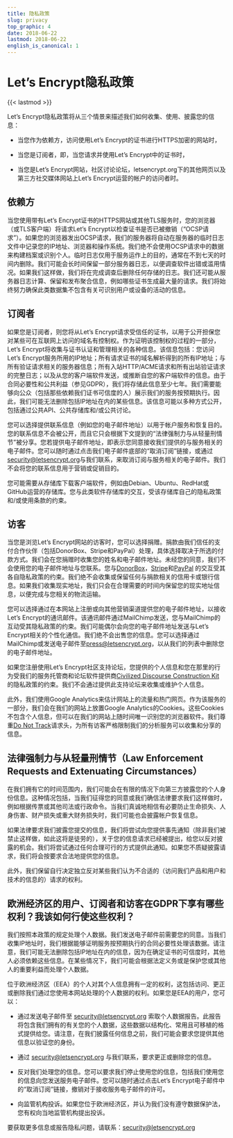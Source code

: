 ```yaml
---
title: 隐私政策
slug: privacy
top_graphic: 4
date: 2018-06-22
lastmod: 2018-06-22
english_is_canonical: 1
---
```


# Let’s Encrypt隐私政策

{{< lastmod >}}

Let’s Encrypt隐私政策将从三个情景来描述我们如何收集、使用、披露您的信息：

* 当您作为依赖方，访问使用Let’s Encrypt的证书进行HTTPS加密的网站时，

* 当您是订阅者，即，当您请求并使用Let’s Encrypt中的证书时，

* 当您是Let’s Encrypt网站，社区讨论论坛，letsencrypt.org下的其他网页以及第三方社交媒体网站上Let’s Encrypt运营的帐户的访问者时。

## 依赖方

当您使用带有Let’s Encrypt证书的HTTPS网站或其他TLS服务时，您的浏览器（或TLS客户端）将请求Let’s Encrypt以检查证书是否已被撤销（“OCSP请求”）。如果您的浏览器发出OCSP请求，我们的服务器将自动在服务器的临时日志文件中记录您的IP地址、浏览器和操作系统。我们绝不会使用OCSP请求中的数据来构建档案或识别个人。临时日志仅用于服务运作上的目的，通常在不到七天的时间内删除。我们可能会长时间保留一部分服务器日志，以便调查软件出错或滥用情况。如果我们这样做，我们将在完成调查后删除任何存储的日志。我们还可能从服务器日志计算、保留和发布聚合信息，例如哪些证书生成最大量的请求。我们将始终努力确保此类数据集不包含有关可识别用户或设备的活动的信息。

## 订阅者

如果您是订阅者，则您将从Let’s Encrypt请求受信任的证书，以用于公开担保您对某些可在互联网上访问的域名有控制权。作为证明该控制权的过程的一部分，Let’s Encrypt将收集与证书认证和管理相关的各种信息。该信息包括：您访问Let’s Encrypt服务所用的IP地址；所有请求证书的域名解析得到的所有IP地址；与所有验证请求相关的服务器信息；所有入站HTTP/ACME请求和所有出站验证请求的完整日志；以及从您的客户端软件发送，或推断自您的客户端软件的信息。由于合同必要性和公共利益（参见GDPR），我们将存储此信息至少七年。我们需要能够向公众（包括那些依赖我们证书可信度的人）展示我们的服务按预期执行。因此，我们可能无法删除包括IP地址在内的某些信息。该信息可能以多种方式公开，包括通过公共API、公共存储库和/或公共讨论。

您可以选择提供联系信息（例如您的电子邮件地址）以用于帐户服务和恢复目的。您的联系信息不会被公开，而且它只会根据下文提到的“法律强制力与从轻量刑情节”被分享。您若提供电子邮件地址，即表示您同意接收我们提供的与服务相关的电子邮件。您可以随时通过点击我们电子邮件底部的“取消订阅”链接，或通过[security@letsencrypt.org](mailto:security@letsencrypt.org)与我们联系，来取消订阅与服务相关的电子邮件。我们不会将您的联系信息用于营销或促销目的。

您可能需要从存储库下载客户端软件，例如由Debian、Ubuntu、RedHat或GitHub运营的存储库。您与此类软件存储库的交互，受该存储库自己的隐私政策和/或使用条款的约束。

## 访客

当您是浏览Let’s Encrypt网站的访客时，您可以选择捐赠。捐款由我们信任的支付合作伙伴（包括DonorBox、Stripe和PayPal）处理，具体选择取决于所选的付款方式。我们会在您捐赠时收集您的姓名和电子邮件地址。未经您的同意，我们不会使用您的电子邮件地址与您联系。您与[DonorBox](https://donorbox.org/privacy)，[Stripe](https://stripe.com/privacy/)和[PayPal](https://www.paypal.com/us/webapps/mpp/ua/privacy-full) 的交互受其各自隐私政策的约束。我们绝不会收集或保留任何与捐款相关的信用卡或银行信息。如果我们收集现实地址，我们只会在合理需要的时间内保留您的现实地址信息，以便完成与您相关的物流运输。

您可以选择通过在本网站上注册或向其他营销渠道提供您的电子邮件地址，以接收Let’s Encrypt的通讯邮件。该通讯邮件通过MailChimp发送，您与MailChimp的互动受其隐私政策的约束。我们可能偶尔会向您的电子邮件地址发送与Let’s Encrypt相关的个性化通信。我们绝不会出售您的信息。您可以选择通过MailChimp或发送电子邮件至[press@letsencrypt.org](mailto:press@letsencrypt.org)，以从我们的列表中删除您的电子邮件地址。

如果您注册使用Let’s Encrypt社区支持论坛，您提供的个人信息和您在那里的行为受我们的服务托管商和论坛软件提供商[Civilized Discourse Construction Kit](https://www.discourse.org/privacy) 的隐私政策的约束。我们不会通过提供此支持论坛来收集或维护个人信息。

此外，我们使用Google Analytics来估计网站上的流量和热门网页。作为该服务的一部分，我们会在我们的网站上放置Google Analytics的Cookies。这些Cookies不包含个人信息，但可以在我们的网站上随时间唯一识别您的浏览器软件。我们尊重[Do Not Track](http://donottrack.us/)请求头，为所有访客严格限制我们的分析服务可以收集和分享的信息。

## 法律强制力与从轻量刑情节（Law Enforcement Requests and Extenuating Circumstances）

在我们拥有它的时间范围内，我们可能会在有限的情况下向第三方披露您的个人身份信息。这种情况包括，当我们征得您的同意或我们确信法律要求我们这样做时，例如根据传票或其他司法或行政命令。当我们真诚地相信有必要防止生命损失、人身伤害、财产损失或重大财务损失时，我们可能也会披露帐户恢复信息。

如果法律要求我们披露您提交的信息，我们将尝试向您提供事先通知（除非我们被禁止这样做，如此这将是徒劳的），关于您的信息请求已经被提出，给您以反对披露的机会。我们将尝试通过任何合理可行的方式提供此通知。如果您不质疑披露请求，我们将会按要求合法地提供您的信息。

此外，我们保留自行决定独立反对某些我们认为不合适的（访问我们产品和用户和技术的信息的）请求的权利。

## 欧洲经济区的用户、订阅者和访客在GDPR下享有哪些权利？我该如何行使这些权利？

我们按照本政策的规定处理个人数据。我们发送电子邮件前需要您的同意。当我们收集IP地址时，我们根据能够证明服务按预期执行的合同必要性处理该数据。请注意，我们可能无法删除包括IP地址在内的信息，因为在确定证书的可信度时，其他人必须依赖这些信息。在某些情况下，我们可能会根据法定义务或是保护您或其他人的重要利益而处理个人数据。

位于欧洲经济区（EEA）的个人对其个人信息拥有一定的权利，这包括访问、更正或删除我们通过您使用本网站处理的个人数据的权利。如果您是EEA的用户，您可以：

* 通过发送电子邮件至 security@letsencrypt.org 索取个人数据报告。此报告将包含我们拥有的有关您的个人数据，这些数据以结构化、常用且可移植的格式提供给您。请注意，在我们披露任何信息之前，我们可能会要求您提供其他信息以验证您的身份。

* 通过 security@letsencrypt.org 与我们联系，要求更正或删除您的信息。

* 反对我们处理您的信息。您可以要求我们停止使用您的信息，包括我们使用您的信息向您发送服务电子邮件。您可以随时通过点击Let’s Encrypt电子邮件中的“取消订阅”链接，撤销对于接收服务电子邮件的许可。

* 向监管机构投诉。如果您位于欧洲经济区，并认为我们没有遵守数据保护法，您有权向当地监管机构提出投诉。

要获取更多信息或报告隐私问题，请联系：[security@letsencrypt.org](mailto:security@letsencrypt.org)
